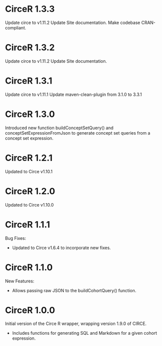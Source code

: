 CirceR 1.3.3
============

Update circe to v1.11.2
Update Site documentation.
Make codebase CRAN-compliant.


CirceR 1.3.2
============

Update circe to v1.11.2
Update Site documentation.

CirceR 1.3.1
============

Update circe to v1.11.1
Update maven-clean-plugin from 3.1.0 to 3.3.1


CirceR 1.3.0
============

Introduced new function buildConceptSetQuery() and conceptSetExpressionFromJson to generate concept set queries from a concept set expression.

CirceR 1.2.1
============

Updated to Circe v1.10.1

CirceR 1.2.0
============

Updated to Circe v1.10.0


CirceR 1.1.1
============

Bug Fixes:
- Updated to Circe v1.6.4 to incorporate new fixes.

CirceR 1.1.0
============

New Features:
- Allows passing raw JSON to the buildCohortQuery() function.


CirceR 1.0.0
============

Initial version of the Circe R wrapper, wrapping version 1.9.0 of CIRCE.
- Includes functions for generating SQL and Markdown for a given cohort expression.
